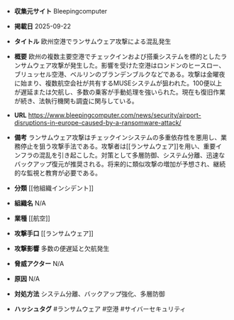 - **収集元サイト**
Bleepingcomputer

- **掲載日**
2025-09-22

- **タイトル**
欧州空港でランサムウェア攻撃による混乱発生

- **概要**
欧州の複数主要空港でチェックインおよび搭乗システムを標的としたランサムウェア攻撃が発生した。影響を受けた空港はロンドンのヒースロー、ブリュッセル空港、ベルリンのブランデンブルクなどである。攻撃は金曜夜に始まり、複数航空会社が共有するMUSEシステムが狙われた。100便以上が遅延または欠航し、多数の乗客が手動処理を強いられた。現在も復旧作業が続き、法執行機関も調査に関与している。

- **URL**
https://www.bleepingcomputer.com/news/security/airport-disruptions-in-europe-caused-by-a-ransomware-attack/

- **備考**
ランサムウェア攻撃はチェックインシステムの多重依存性を悪用し、業務停止を狙う攻撃手法である。攻撃者は[[ランサムウェア]]を用い、重要インフラの混乱を引き起こした。対策として多層防御、システム分離、迅速なバックアップ復元が推奨される。将来的に類似攻撃の増加が予想され、継続的な監視と教育が必要である。

- **分類**
[[他組織インシデント]]

- **組織名**
N/A

- **業種**
[[航空]]

- **攻撃手口**
[[ランサムウェア]]

- **攻撃影響**
多数の便遅延と欠航発生

- **脅威アクター**
N/A

- **原因**
N/A

- **対処方法**
システム分離、バックアップ強化、多層防御

- **ハッシュタグ**
#ランサムウェア #空港 #サイバーセキュリティ
